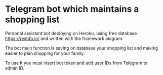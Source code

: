 # Telegram bot which maintains a shopping list

Personal assistant bot deploying on Heroku, using free database https://restdb.io/ and written with the framework aiogram.

The bot main function is saving on database your shopping list and making easier to plan shopping for your family.

To use it you must insert bot token and add user IDs from Telegram to admin ID.
